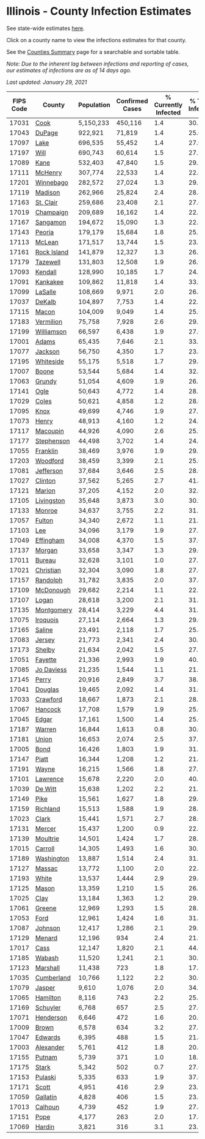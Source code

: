 # Illinois - County Infection Estimates

See state-wide estimates [here](/infections/us-il).

Click on a county name to view the infections estimates for that county.

See the [Counties Summary](/infections/summary-counties) page for a searchable and sortable table.

*Note: Due to the inherent lag between infections and reporting of cases, our estimates of infections are as of 14 days ago.*

*Last updated: January 29, 2021*

|   FIPS Code |                     County |   Population |   Confirmed Cases |   % Currently Infected |   % Total Infected |
|-------------|----------------------------|--------------|-------------------|------------------------|--------------------|
|       17031 |               [Cook](cook) |    5,150,233 |           450,116 |                    1.4 |               30.5 |
|       17043 |           [DuPage](dupage) |      922,921 |            71,819 |                    1.4 |               25.0 |
|       17097 |               [Lake](lake) |      696,535 |            55,452 |                    1.4 |               27.0 |
|       17197 |               [Will](will) |      690,743 |            60,614 |                    1.5 |               27.9 |
|       17089 |               [Kane](kane) |      532,403 |            47,840 |                    1.5 |               29.1 |
|       17111 |         [McHenry](mchenry) |      307,774 |            22,533 |                    1.4 |               22.6 |
|       17201 |     [Winnebago](winnebago) |      282,572 |            27,024 |                    1.3 |               29.5 |
|       17119 |         [Madison](madison) |      262,966 |            25,824 |                    2.4 |               28.4 |
|       17163 |     [St. Clair](st.-clair) |      259,686 |            23,408 |                    2.1 |               27.0 |
|       17019 |     [Champaign](champaign) |      209,689 |            16,162 |                    1.4 |               22.7 |
|       17167 |       [Sangamon](sangamon) |      194,672 |            15,090 |                    1.3 |               22.8 |
|       17143 |           [Peoria](peoria) |      179,179 |            15,684 |                    1.8 |               25.2 |
|       17113 |           [McLean](mclean) |      171,517 |            13,744 |                    1.5 |               23.2 |
|       17161 | [Rock Island](rock-island) |      141,879 |            12,327 |                    1.3 |               26.7 |
|       17179 |       [Tazewell](tazewell) |      131,803 |            12,508 |                    1.9 |               26.9 |
|       17093 |         [Kendall](kendall) |      128,990 |            10,185 |                    1.7 |               24.3 |
|       17091 |       [Kankakee](kankakee) |      109,862 |            11,818 |                    1.4 |               33.9 |
|       17099 |         [LaSalle](lasalle) |      108,669 |             9,971 |                    2.0 |               26.4 |
|       17037 |           [DeKalb](dekalb) |      104,897 |             7,753 |                    1.4 |               22.2 |
|       17115 |             [Macon](macon) |      104,009 |             9,049 |                    1.4 |               25.6 |
|       17183 |     [Vermilion](vermilion) |       75,758 |             7,928 |                    2.6 |               29.2 |
|       17199 |   [Williamson](williamson) |       66,597 |             6,438 |                    1.9 |               27.6 |
|       17001 |             [Adams](adams) |       65,435 |             7,646 |                    2.1 |               33.5 |
|       17077 |         [Jackson](jackson) |       56,750 |             4,350 |                    1.7 |               23.4 |
|       17195 |     [Whiteside](whiteside) |       55,175 |             5,518 |                    1.7 |               29.4 |
|       17007 |             [Boone](boone) |       53,544 |             5,684 |                    1.4 |               32.8 |
|       17063 |           [Grundy](grundy) |       51,054 |             4,609 |                    1.9 |               26.2 |
|       17141 |               [Ogle](ogle) |       50,643 |             4,772 |                    1.4 |               28.2 |
|       17029 |             [Coles](coles) |       50,621 |             4,858 |                    1.2 |               28.0 |
|       17095 |               [Knox](knox) |       49,699 |             4,746 |                    1.9 |               27.7 |
|       17073 |             [Henry](henry) |       48,913 |             4,160 |                    1.2 |               24.9 |
|       17117 |       [Macoupin](macoupin) |       44,926 |             4,090 |                    2.6 |               25.9 |
|       17177 |   [Stephenson](stephenson) |       44,498 |             3,702 |                    1.4 |               24.8 |
|       17055 |       [Franklin](franklin) |       38,469 |             3,976 |                    1.9 |               29.2 |
|       17203 |       [Woodford](woodford) |       38,459 |             3,399 |                    2.1 |               25.0 |
|       17081 |     [Jefferson](jefferson) |       37,684 |             3,646 |                    2.5 |               28.0 |
|       17027 |         [Clinton](clinton) |       37,562 |             5,265 |                    2.7 |               41.4 |
|       17121 |           [Marion](marion) |       37,205 |             4,152 |                    2.0 |               32.0 |
|       17105 |   [Livingston](livingston) |       35,648 |             3,873 |                    3.0 |               30.9 |
|       17133 |           [Monroe](monroe) |       34,637 |             3,755 |                    2.2 |               31.7 |
|       17057 |           [Fulton](fulton) |       34,340 |             2,672 |                    1.1 |               21.9 |
|       17103 |                 [Lee](lee) |       34,096 |             3,179 |                    1.9 |               27.2 |
|       17049 |     [Effingham](effingham) |       34,008 |             4,370 |                    1.5 |               37.0 |
|       17137 |           [Morgan](morgan) |       33,658 |             3,347 |                    1.3 |               29.0 |
|       17011 |           [Bureau](bureau) |       32,628 |             3,101 |                    1.0 |               27.3 |
|       17021 |     [Christian](christian) |       32,304 |             3,090 |                    1.8 |               27.6 |
|       17157 |       [Randolph](randolph) |       31,782 |             3,835 |                    2.0 |               37.4 |
|       17109 |     [McDonough](mcdonough) |       29,682 |             2,214 |                    1.1 |               22.2 |
|       17107 |             [Logan](logan) |       28,618 |             3,200 |                    2.1 |               31.8 |
|       17135 |   [Montgomery](montgomery) |       28,414 |             3,229 |                    4.4 |               31.7 |
|       17075 |       [Iroquois](iroquois) |       27,114 |             2,664 |                    1.3 |               29.6 |
|       17165 |           [Saline](saline) |       23,491 |             2,118 |                    1.7 |               25.4 |
|       17083 |           [Jersey](jersey) |       21,773 |             2,341 |                    2.4 |               30.7 |
|       17173 |           [Shelby](shelby) |       21,634 |             2,042 |                    1.5 |               27.1 |
|       17051 |         [Fayette](fayette) |       21,336 |             2,993 |                    1.9 |               40.2 |
|       17085 |   [Jo Daviess](jo-daviess) |       21,235 |             1,544 |                    1.1 |               21.3 |
|       17145 |             [Perry](perry) |       20,916 |             2,849 |                    3.7 |               38.2 |
|       17041 |         [Douglas](douglas) |       19,465 |             2,092 |                    1.4 |               31.0 |
|       17033 |       [Crawford](crawford) |       18,667 |             1,873 |                    2.1 |               28.2 |
|       17067 |         [Hancock](hancock) |       17,708 |             1,579 |                    1.9 |               25.6 |
|       17045 |             [Edgar](edgar) |       17,161 |             1,500 |                    1.4 |               25.0 |
|       17187 |           [Warren](warren) |       16,844 |             1,613 |                    0.8 |               30.0 |
|       17181 |             [Union](union) |       16,653 |             2,074 |                    2.5 |               37.5 |
|       17005 |               [Bond](bond) |       16,426 |             1,803 |                    1.9 |               31.3 |
|       17147 |             [Piatt](piatt) |       16,344 |             1,208 |                    1.2 |               21.4 |
|       17191 |             [Wayne](wayne) |       16,215 |             1,566 |                    1.8 |               27.3 |
|       17101 |       [Lawrence](lawrence) |       15,678 |             2,220 |                    2.0 |               40.1 |
|       17039 |         [De Witt](de-witt) |       15,638 |             1,202 |                    2.2 |               21.7 |
|       17149 |               [Pike](pike) |       15,561 |             1,627 |                    1.8 |               29.6 |
|       17159 |       [Richland](richland) |       15,513 |             1,588 |                    1.9 |               28.8 |
|       17023 |             [Clark](clark) |       15,441 |             1,571 |                    2.7 |               28.6 |
|       17131 |           [Mercer](mercer) |       15,437 |             1,200 |                    0.9 |               22.6 |
|       17139 |       [Moultrie](moultrie) |       14,501 |             1,424 |                    1.7 |               28.3 |
|       17015 |         [Carroll](carroll) |       14,305 |             1,493 |                    1.6 |               30.3 |
|       17189 |   [Washington](washington) |       13,887 |             1,514 |                    2.4 |               31.1 |
|       17127 |           [Massac](massac) |       13,772 |             1,100 |                    2.0 |               22.4 |
|       17193 |             [White](white) |       13,537 |             1,444 |                    2.9 |               29.4 |
|       17125 |             [Mason](mason) |       13,359 |             1,210 |                    1.5 |               26.1 |
|       17025 |               [Clay](clay) |       13,184 |             1,363 |                    1.2 |               29.3 |
|       17061 |           [Greene](greene) |       12,969 |             1,293 |                    1.5 |               28.7 |
|       17053 |               [Ford](ford) |       12,961 |             1,424 |                    1.6 |               31.8 |
|       17087 |         [Johnson](johnson) |       12,417 |             1,286 |                    2.1 |               29.1 |
|       17129 |           [Menard](menard) |       12,196 |               934 |                    2.4 |               21.9 |
|       17017 |               [Cass](cass) |       12,147 |             1,820 |                    2.1 |               44.6 |
|       17185 |           [Wabash](wabash) |       11,520 |             1,241 |                    2.1 |               30.3 |
|       17123 |       [Marshall](marshall) |       11,438 |               723 |                    1.8 |               17.8 |
|       17035 |   [Cumberland](cumberland) |       10,766 |             1,122 |                    2.2 |               30.0 |
|       17079 |           [Jasper](jasper) |        9,610 |             1,076 |                    2.0 |               34.1 |
|       17065 |       [Hamilton](hamilton) |        8,116 |               743 |                    2.2 |               25.8 |
|       17169 |       [Schuyler](schuyler) |        6,768 |               657 |                    2.5 |               27.6 |
|       17071 |     [Henderson](henderson) |        6,646 |               472 |                    1.6 |               20.6 |
|       17009 |             [Brown](brown) |        6,578 |               634 |                    3.2 |               27.2 |
|       17047 |         [Edwards](edwards) |        6,395 |               488 |                    1.5 |               21.4 |
|       17003 |     [Alexander](alexander) |        5,761 |               412 |                    1.8 |               20.8 |
|       17155 |           [Putnam](putnam) |        5,739 |               371 |                    1.0 |               18.1 |
|       17175 |             [Stark](stark) |        5,342 |               502 |                    0.7 |               27.0 |
|       17153 |         [Pulaski](pulaski) |        5,335 |               633 |                    1.9 |               37.0 |
|       17171 |             [Scott](scott) |        4,951 |               416 |                    2.9 |               23.5 |
|       17059 |       [Gallatin](gallatin) |        4,828 |               406 |                    1.5 |               23.8 |
|       17013 |         [Calhoun](calhoun) |        4,739 |               452 |                    1.9 |               27.4 |
|       17151 |               [Pope](pope) |        4,177 |               263 |                    2.0 |               17.4 |
|       17069 |           [Hardin](hardin) |        3,821 |               316 |                    3.1 |               23.1 |